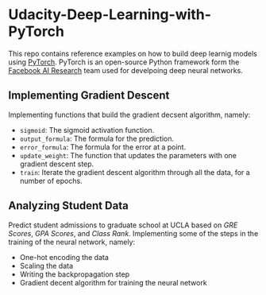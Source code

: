 # Udacity-Deep-Learning-with-PyTorch
This repo contains reference examples on how to build deep learnig models using [PyTorch](https://pytorch.org/). PyTorch is an open-source Python framework form the [Facebook AI Research](https://ai.facebook.com/) team used for develpoing deep neural networks.
## Implementing Gradient Descent
Implementing functions that build the gradient decsent algorithm, namely:
- `sigmoid`: The sigmoid activation function.
- `output_formula`: The formula for the prediction.
- `error_formula`: The formula for the error at a point.
- `update_weight`: The function that updates the parameters with one gradient descent step.
- `train`: Iterate the gradient descent algorithm through all the data, for a number of epochs.

## Analyzing Student Data
Predict student admissions to graduate school at UCLA based on *GRE Scores*, *GPA Scores*, and *Class Rank*. Implementing some of the steps in the training of the neural network, namely:
- One-hot encoding the data
- Scaling the data
- Writing the backpropagation step
- Gradient decent algorithm for training the neural network
